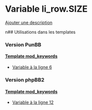 # Variable li_row.SIZE
[Ajouter une description](https://fa-tvars.appspot.com/li_row.SIZE)

n## Utilisations dans les templates

### Version PunBB

#### [Template mod_keywords](punbb/mod_keywords.md)
* [Variable à la ligne 6](../punbb/mod_keywords.tpl#L6)

### Version phpBB2

#### [Template mod_keywords](subsilver/mod_keywords.md)
* [Variable à la ligne 12](../subsilver/mod_keywords.tpl#L12)